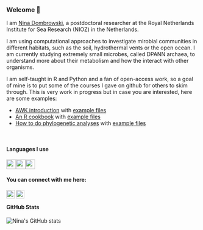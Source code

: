 ### Welcome 👋

<p>

I am [Nina Dombrowski](https://ndombrowski.github.io), a postdoctoral researcher at the Royal Netherlands Institute for Sea Research (NIOZ) in the Netherlands.

I am using computational approaches to investigate mirobial communities in different habitats, such as the soil, hydrothermal vents or the open ocean. I am currently studying extremely small microbes, called DPANN archaea, to understand more about their metabolism and how the interact with other organisms.

I am self-taught in R and Python and a fan of open-access work, so a goal of mine is to put some of the courses I gave on github for others to skim through. This is very work in progress but in case you are interested, here are some examples:

- [AWK introduction](https://ndombrowski.github.io/AWK_tutorial/) with [example files](https://github.com/ndombrowski/AWK_tutorial)
- [An R cookbook](https://ndombrowski.github.io/R_cookbook) with [example files](https://github.com/ndombrowski/R_cookbook)
- [How to do phylogenetic analyses](https://ndombrowski.github.io/Phylogeny_tutorial/) with [example files](https://github.com/ndombrowski/Phylogeny_tutorial)


<br>

#### Languages I use

<img height=25 src="https://cdn.jsdelivr.net/gh/devicons/devicon/icons/rstudio/rstudio-original.svg" /><img height=25 src="https://cdn.jsdelivr.net/gh/devicons/devicon/icons/python/python-original.svg"/><img height=25 src="https://cdn.jsdelivr.net/gh/devicons/devicon/icons/github/github-original.svg"/>
<br>


#### You can connect with me here:

<a href="https://twitter.com/n_dombrowski">
  <img align="left" alt="Nina Dombrowski | Twitter" width="22px" src="https://raw.githubusercontent.com/peterthehan/peterthehan/master/assets/twitter.svg"/></a>
<a href="https://www.linkedin.com/in/nina-dombrowski-8b6142243/">
  <img align="left" alt="Nina Dombrowski LinkedIN" width="22px" src="https://raw.githubusercontent.com/peterthehan/peterthehan/master/assets/linkedin.svg"/></a><br>

 
#### GitHub Stats

![Nina's GitHub stats](https://github-readme-stats.vercel.app/api?username=ndombrowski&show_icons=true&theme=buefy)


